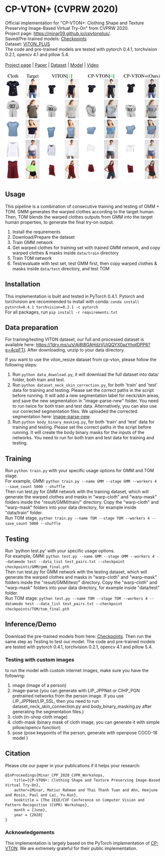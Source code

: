 # CP-VTON+ (CVPRW 2020)
Official implementation for "CP-VTON+: Clothing Shape and Texture Preserving Image-Based Virtual Try-On" from CVPRW 2020.
<br/>Project page: https://minar09.github.io/cpvtonplus/. 
<br/>Saved/Pre-trained models: [Checkpoints](https://1drv.ms/u/s!Ai8t8GAHdzVUiQA-o3C7cnrfGN6O?e=6PO4gq)
<br/>Dataset: [VITON_PLUS](https://1drv.ms/u/s!Ai8t8GAHdzVUiQQYX0azYhqIDPP6?e=4cpFTI)
<br/>The code and pre-trained models are tested with pytorch 0.4.1, torchvision 0.2.1, opencv 4.1 and pillow 5.4.
<br/><br/>
[Project page](https://minar09.github.io/cpvtonplus/) | [Paper](https://minar09.github.io/cpvtonplus/cvprw20_cpvtonplus.pdf) | [Dataset](https://1drv.ms/u/s!Ai8t8GAHdzVUiQQYX0azYhqIDPP6?e=4cpFTI) | [Model](https://1drv.ms/u/s!Ai8t8GAHdzVUiQA-o3C7cnrfGN6O?e=6PO4gq) | [Video](https://www.youtube.com/watch?v=MPB_PYLOfd8)
<br/><br/>
![Teaser](./teaser.png)
	
## Usage
This pipeline is a combination of consecutive training and testing of GMM + TOM. GMM generates the warped clothes according to the target human. Then, TOM blends the warped clothes outputs from GMM into the target human properties, to generate the final try-on output.

1) Install the requirements
2) Download/Prepare the dataset
3) Train GMM network
4) Get warped clothes for training set with trained GMM network, and copy warped clothes & masks inside `data/train` directory
5) Train TOM network
6) Test/evaluate with test set, test GMM first, then copy warped clothes & masks inside `data/test` directory, and test TOM

## Installation
This implementation is built and tested in PyTorch 0.4.1.
Pytorch and torchvision are recommended to install with conda: `conda install pytorch=0.4.1 torchvision=0.2.1 -c pytorch`
<br/>For all packages, run `pip install -r requirements.txt`

## Data preparation
For training/testing VITON dataset, our full and processed dataset is available here: https://1drv.ms/u/s!Ai8t8GAHdzVUiQQYX0azYhqIDPP6?e=4cpFTI. After downloading, unzip to your data directory.

If you want to use the viton_resize dataset from cp-vton, please follow the following steps:
1) Run `python data_download.py`, it will download the full dataset into data/ folder, both train and test.
2) Run `python dataset_neck_skin_correction.py`, for both 'train' and 'test' data for training and testing. Please set the correct paths in the script before running. It will add a new segmentation label for neck/skin areas, and save the new segmentation in "image-parse-new" folder. You need to run twice for both train and test data. Alternatively, you can also use our corrected segmentation files. We uploaded the corrected segmentation here: [image-parse-new](https://drive.google.com/drive/folders/1fol0mMvrgjGE5lZlqR7y-7LhOOraU1wQ).
3) Run `python body_binary_masking.py`, for both 'train' and 'test' data for training and testing. Please set the correct paths in the script before running. It will create the body binary masks for the inputs of the networks. You need to run for both train and test data for training and testing.

## Training
Run `python train.py` with your specific usage options for GMM and TOM stage.
<br/>For example, GMM: ```python train.py --name GMM --stage GMM --workers 4 --save_count 5000 --shuffle```
<br/> Then run test.py for GMM network with the training dataset, which will generate the warped clothes and masks in "warp-cloth" and "warp-mask" folders inside the "result/GMM/train/" directory. Copy the "warp-cloth" and "warp-mask" folders into your data directory, for example inside "data/train" folder.
<br/>Run TOM stage, ```python train.py --name TOM --stage TOM --workers 4 --save_count 5000 --shuffle```

## Testing
Run 'python test.py' with your specific usage options.
<br/>For example, GMM: ```python test.py --name GMM --stage GMM --workers 4 --datamode test --data_list test_pairs.txt --checkpoint checkpoints/GMM/gmm_final.pth```
<br/> Then run test.py for GMM network with the testing dataset, which will generate the warped clothes and masks in "warp-cloth" and "warp-mask" folders inside the "result/GMM/test/" directory. Copy the "warp-cloth" and "warp-mask" folders into your data directory, for example inside "data/test" folder.
<br/>Run TOM stage: ```python test.py --name TOM --stage TOM --workers 4 --datamode test --data_list test_pairs.txt --checkpoint checkpoints/TOM/tom_final.pth```

## Inference/Demo
Download the pre-trained models from here: [Checkpoints](https://1drv.ms/u/s!Ai8t8GAHdzVUiQA-o3C7cnrfGN6O?e=gUZQI6).
Then run the same step as Testing to test our model.
The code and pre-trained models are tested with pytorch 0.4.1, torchvision 0.2.1, opencv 4.1 and pillow 5.4.

### Testing with custom images
to run the model with custom internet images, make sure you have the following:

1) image (image of a person)
2) image-parse (you can generate with LIP_JPPNet or CIHP_PGN pretrained networks from the person image. If you use LIP_JPPNet/LIP_SSL, then you need to run dataset_neck_skin_connection.py and body_binary_masking.py after generating the segmentation files.)
3) cloth (in-shop cloth image)
4) cloth-mask (binary mask of cloth image, you can generate it with simple pillow/opencv function)
5) pose (pose keypoints of the person, generate with openpose COCO-18 model )


## Citation
Please cite our paper in your publications if it helps your research:
```
@InProceedings{Minar_CPP_2020_CVPR_Workshops,
	title={CP-VTON+: Clothing Shape and Texture Preserving Image-Based Virtual Try-On},
	author={Minar, Matiur Rahman and Thai Thanh Tuan and Ahn, Heejune and Rosin, Paul and Lai, Yu-Kun},
	booktitle = {The IEEE/CVF Conference on Computer Vision and Pattern Recognition (CVPR) Workshops},
	month = {June},
	year = {2020}
}
```

### Acknowledgements
This implementation is largely based on the PyTorch implementation of [CP-VTON](https://github.com/sergeywong/cp-vton). We are extremely grateful for their public implementation.
